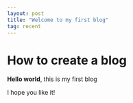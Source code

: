 ```yaml
---
layout: post
title: "Welcome to my first blog"
tag: recent
---
```


# How to create a blog

**Hello world**, this is my first blog

I hope you like it!